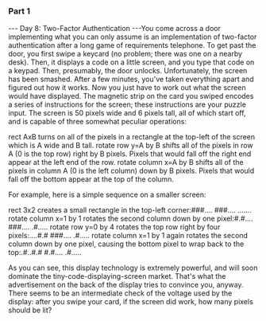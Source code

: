 ### Part 1

--- Day 8: Two-Factor Authentication ---You come across a door implementing what you can only assume is an implementation of two-factor authentication after a long game of requirements telephone.
To get past the door, you first swipe a keycard (no problem; there was one on a nearby desk). Then, it displays a code on a little screen, and you type that code on a keypad. Then, presumably, the door unlocks.
Unfortunately, the screen has been smashed. After a few minutes, you've taken everything apart and figured out how it works. Now you just have to work out what the screen would have displayed.
The magnetic strip on the card you swiped encodes a series of instructions for the screen; these instructions are your puzzle input. The screen is 50 pixels wide and 6 pixels tall, all of which start off, and is capable of three somewhat peculiar operations:

rect AxB turns on all of the pixels in a rectangle at the top-left of the screen which is A wide and B tall.
rotate row y=A by B shifts all of the pixels in row A (0 is the top row) right by B pixels. Pixels that would fall off the right end appear at the left end of the row.
rotate column x=A by B shifts all of the pixels in column A (0 is the left column) down by B pixels. Pixels that would fall off the bottom appear at the top of the column.

For example, here is a simple sequence on a smaller screen:

rect 3x2 creates a small rectangle in the top-left corner:###....
###....
.......
rotate column x=1 by 1 rotates the second column down by one pixel:#.#....
###....
.#.....
rotate row y=0 by 4 rotates the top row right by four pixels:....#.#
###....
.#.....
rotate column x=1 by 1 again rotates the second column down by one pixel, causing the bottom pixel to wrap back to the top:.#..#.#
#.#....
.#.....

As you can see, this display technology is extremely powerful, and will soon dominate the tiny-code-displaying-screen market.  That's what the advertisement on the back of the display tries to convince you, anyway.
There seems to be an intermediate check of the voltage used by the display: after you swipe your card, if the screen did work, how many pixels should be lit?
